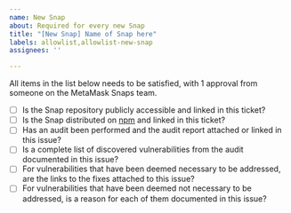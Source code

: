 ```yaml
---
name: New Snap
about: Required for every new Snap
title: "[New Snap] Name of Snap here"
labels: allowlist,allowlist-new-snap
assignees: ''

---
```


All items in the list below needs to be satisfied, with 1 approval from someone on the MetaMask Snaps team.

- [ ] Is the Snap repository publicly accessible and linked in this ticket?
- [ ] Is the Snap distributed on [npm](https://www.npmjs.com/) and linked in this ticket?
- [ ] Has an audit been performed and the audit report attached or linked in this issue?
- [ ] Is a complete list of discovered vulnerabilities from the audit documented in this issue?
- [ ] For vulnerabilities that have been deemed necessary to be addressed, are the links to the fixes attached to this issue?
- [ ] For vulnerabilities that have been deemed not necessary to be addressed, is a reason for each of them documented in this issue?
